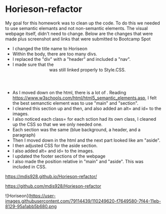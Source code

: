 # Horieson-refactor

My goal for this homework was to clean up the code. To do this we needed to use semantic elemants and not non-semantic elements. The visual webpage itself, didn't need to change. 
Below are the changes that were made plus screenshot and links that were submitted to Bootcamp Spot

- I changed the title name to Horiseon
- Within the body, there are too many divs. 
- I replaced the "div" with a "header" and included a "nav".
- I made sure that the <header> was still linked properly to Style.CSS.
- As I moved down on the html, there is a lot of <divs>. Reading https://www.w3schools.com/html/html5_semantic_elements.asp, I felt the best semanctic element was to use "main" and "section". 
- I cleaned this section up and then, and also added an alt= and id= to the images.
- I also noticed each class= for each sction had its own class, I cleaned up the CSS so that we we only needed one. 
- Each section was the same (blue background, a header, and a paragraph)
- Then I moved down in the html and the next part looked like am "aside". 
- I then adjusted CSS for the aside section.
- I also added alt= and id= to the images.
- I updated the footer sections of the webpage
- I also made the position relative in "main" and "aside". This was included in CSS.

https://mdis928.github.io/Horieson-refactor/

https://github.com/mdis928/Horieson-refactor

![Horiseon](https://user-images.githubusercontent.com/79114439/110249620-f7649580-7f44-11eb-8129-95a1abb5b680.png
